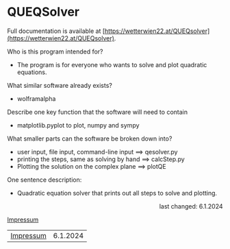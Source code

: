 # QUEQSolver

Full documentation is available at [https://wetterwien22.at/QUEQsolver](https://wetterwien22.at/QUEQsolver).


Who is this program intended for?

- The program is for everyone who wants to solve and plot quadratic equations.

What similar software already exists?

- wolframalpha

Describe one key function that the software will need to contain

- matplotlib.pyplot to plot, numpy and sympy

What smaller parts can the software be broken down into?

- user input, file input, command-line input ==> qesolver.py
- printing the steps, same as solving by hand ==> calcStep.py
- Plotting the solution on the complex plane ==> plotQE

One sentence description:

- Quadratic equation solver that prints out all steps to solve and plotting.

 <p align="right">last changed: 6.1.2024</p>

[Impressum](https://wetterwien22.at/impressum.html)

<table width="100%">
  <tr>
    <td align="left"><a href="https://wetterwien22.at/impressum.html">Impressum</a></td>
    <td align="right">6.1.2024</td>
  </tr>
</table>


